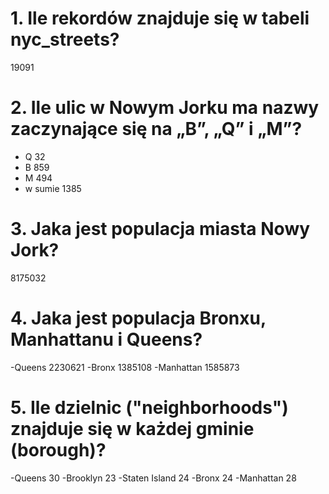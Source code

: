 # 1. Ile rekordów znajduje się w tabeli nyc_streets?

  19091

# 2. Ile ulic w Nowym Jorku ma nazwy zaczynające się na „B”, „Q” i „M”?

  - Q  32
  - B  859
  - M  494
  - w sumie 1385

# 3. Jaka jest populacja miasta Nowy Jork?

  8175032

# 4. Jaka jest populacja Bronxu, Manhattanu i Queens?
  -Queens    2230621
  -Bronx     1385108
  -Manhattan 1585873

# 5. Ile dzielnic ("neighborhoods") znajduje się w każdej gminie (borough)?

  -Queens         30
  -Brooklyn       23
  -Staten Island  24
  -Bronx          24
  -Manhattan      28
